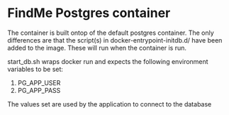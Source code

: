 # FindMe Postgres container
The container is built ontop of the default postgres container. The only differences are that the script(s) in docker-entrypoint-initdb.d/ have been added to the image. These will run when the container is run.   

start_db.sh wraps docker run and expects the following environment variables to be set:
1. PG_APP_USER
2. PG_APP_PASS

The values set are used by the application to connect to the database

